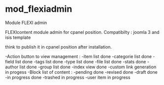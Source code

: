 mod_flexiadmin
==============

Module FLEXI admin

FLEXIcontent module admin for cpanel position.
Compatibilty : joomla 3 and isis template

think to publish it in cpanel position after installation.

-Action button to view management :
  -item list done
  -categorie list done
  -field list done
  -tags list done
  -type list done
  -file list done
  -stats done
  -author list done
  -group list done
  -index view done
  -custom link generation in progess
-Block list of content :
  -pending done
  -revised done
  -draft done
  -in progress done
  -trashed in progress
  -user item in progress
